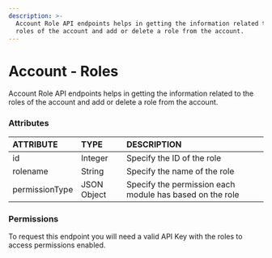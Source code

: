 ```yaml
---
description: >-
  Account Role API endpoints helps in getting the information related to the
  roles of the account and add or delete a role from the account.
---
```


# Account - Roles

Account Role API endpoints helps in getting the information related to the roles of the account and add or delete a role from the account.

### Attributes 

| ATTRIBUTE | TYPE | DESCRIPTION |
| :--- | :--- | :--- |
| id | Integer | Specify the ID of the role |
| rolename | String | Specify the name of the role |
| permissionType | JSON Object | Specify the permission each module has based on the role |

### **Permissions**

To request this endpoint you will need a valid API Key with the roles to access permissions enabled.

